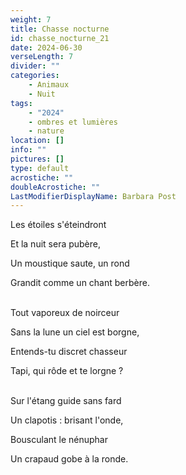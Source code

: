 ```yaml
---
weight: 7
title: Chasse nocturne
id: chasse_nocturne_21
date: 2024-06-30
verseLength: 7
divider: ""
categories:
    - Animaux
    - Nuit
tags:
    - "2024"
    - ombres et lumières
    - nature
location: []
info: ""
pictures: []
type: default
acrostiche: ""
doubleAcrostiche: ""
LastModifierDisplayName: Barbara Post
---
```

Les étoiles s'éteindront

Et la nuit sera pubère,

Un moustique saute, un rond

Grandit comme un chant berbère.

 \
Tout vaporeux de noirceur

Sans la lune un ciel est borgne,

Entends-tu discret chasseur

Tapi, qui rôde et te lorgne ?

 \
Sur l'étang guide sans fard

Un clapotis : brisant l'onde,

Bousculant le nénuphar

Un crapaud gobe à la ronde.
